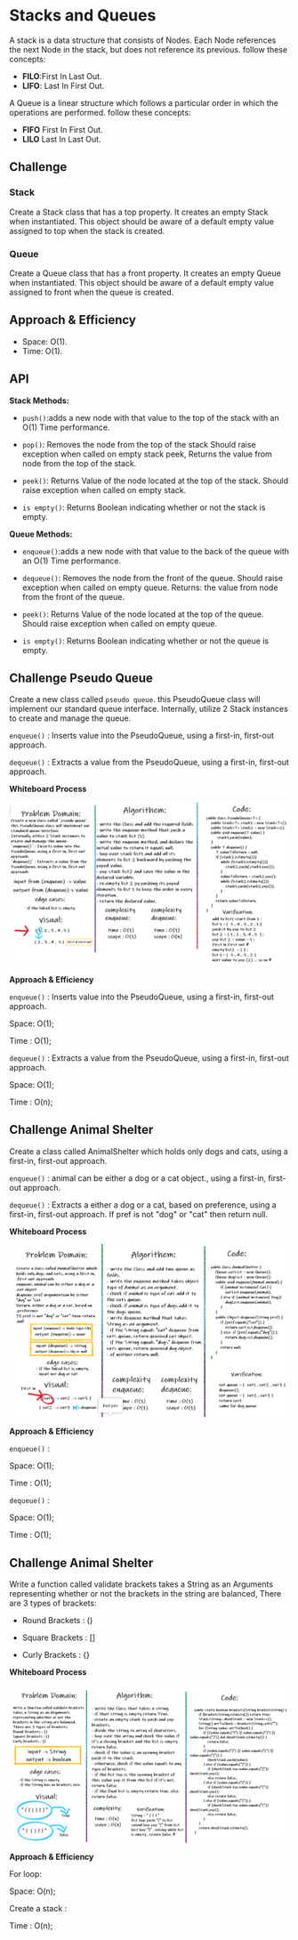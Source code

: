 # Stacks and Queues

A stack is a data structure that consists of Nodes. Each Node references the next Node in the stack, but does not reference its previous. follow these concepts:

- **FILO**:First In Last Out.
- **LIFO**: Last In First Out.

A Queue is a linear structure which follows a particular order in which the operations are performed. follow these concepts:

- **FIFO** First In First Out.
- **LILO** Last In Last Out.

## Challenge

### **Stack**

Create a Stack class that has a top property. It creates an empty Stack when instantiated.
This object should be aware of a default empty value assigned to top when the stack is created.

### **Queue**

Create a Queue class that has a front property. It creates an empty Queue when instantiated.
This object should be aware of a default empty value assigned to front when the queue is created.

## Approach & Efficiency

- Space: O(1).
- Time: O(1).

## API

**Stack Methods:**

- `push()`:adds a new node with that value to the top of the stack with an O(1) Time performance.

- `pop()`: Removes the node from the top of the stack Should raise exception when called on empty stack
  peek, Returns the value from node from the top of the stack.

- `peek()`: Returns Value of the node located at the top of the stack. Should raise exception when called on empty stack.

- `is empty()`: Returns Boolean indicating whether or not the stack is empty.

**Queue Methods:**

- `enqueue()`:adds a new node with that value to the back of the queue with an O(1) Time performance.

- `dequeue()`: Removes the node from the front of the queue. Should raise exception when called on empty queue. Returns: the value from node from the front of the queue.

- `peek()`: Returns Value of the node located at the top of the queue. Should raise exception when called on empty queue.

- `is empty()`: Returns Boolean indicating whether or not the queue is empty.

## Challenge Pseudo Queue

Create a new class called `pseudo queue`.
this PseudoQueue class will implement our standard queue interface.
Internally, utilize 2 Stack instances to create and manage the queue.

`enqueue()` : Inserts value into the PseudoQueue, using a first-in, first-out approach.

`dequeue()` : Extracts a value from the PseudoQueue, using a first-in, first-out approach.

**Whiteboard Process**

![stack-and-queue](./img/stack-queue-pseudo.png)

**Approach & Efficiency**

`enqueue()` : Inserts value into the PseudoQueue, using a first-in, first-out approach.

Space: O(1);

Time : O(1);

`dequeue()` : Extracts a value from the PseudoQueue, using a first-in, first-out approach.

Space: O(1);

Time : O(n);

## Challenge Animal Shelter

Create a class called AnimalShelter which holds only dogs and cats, using a first-in, first-out approach.

`enqueue()` : animal can be either a dog or a cat object., using a first-in, first-out approach.

`dequeue()` : Extracts a either a dog or a cat, based on preference, using a first-in, first-out approach.
If pref is not "dog" or "cat" then return null.

**Whiteboard Process**

![stack-and-queue](./img/AnimalShelter.png)

**Approach & Efficiency**

`enqueue()` :

Space: O(1);

Time : O(1);

`dequeue()` :

Space: O(1);

Time : O(1);

## Challenge Animal Shelter

Write a function called validate brackets
takes a String as an Arguments representing whether or not the brackets in the string are balanced, There are 3 types of brackets:

- Round Brackets : ()

- Square Brackets : []

- Curly Brackets : {}

**Whiteboard Process**

![stack-and-queue](./img/stack-queue-Brackets.PNG)

**Approach & Efficiency**

For loop:

Space: O(n);

Create a stack :

Time : O(n);

